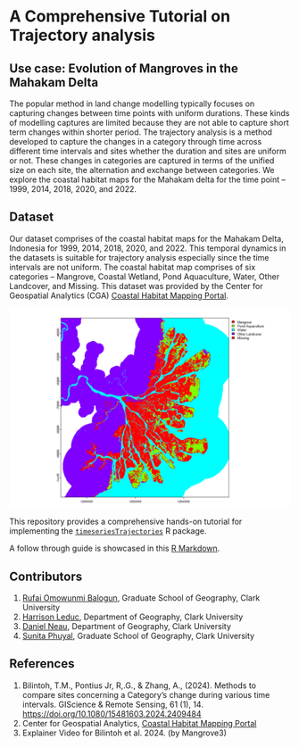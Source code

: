 # A Comprehensive Tutorial on Trajectory analysis
## Use case: Evolution of Mangroves in the Mahakam Delta

The popular method in land change modelling typically focuses on capturing changes between time points with uniform durations. 
These kinds of modelling captures are limited because they are not able to capture short term changes within shorter period. 
The trajectory analysis is a method developed to capture the changes in a category through time across different time intervals 
and sites whether the duration and sites are uniform or not. These changes in categories are captured in terms of the unified 
size on each site, the alternation and exchange between categories. We explore the coastal habitat maps for the Mahakam delta 
for the time point – 1999, 2014, 2018, 2020, and 2022.

## Dataset
Our dataset comprises of the coastal habitat maps for the Mahakam Delta, Indonesia for 1999, 2014, 2018, 2020, and 2022. 
This temporal dynamics in the datasets is suitable for trajectory analysis especially since the time intervals are not uniform. 
The coastal habitat map comprises of six categories – Mangrove, Coastal Wetland, Pond Aquaculture, Water, Other Landcover, and Missing. 
This dataset was provided by the Center for Geospatial Analytics (CGA) [Coastal Habitat Mapping Portal](https://www.clarku.edu/centers/geospatial-analytics/projects/pond-aquaculture-and-its-impact-on-mangroves-and-other-coastal-wetlands/). 

<img src="outputs/Coastal_Habitat_Map.png" alt="coastal-habitat-map" width="640"/>



This repository provides a comprehensive hands-on tutorial for implementing the [`timeseriesTrajectories`](https://github.com/bilintoh/timeseriesTrajectories) R package.

A follow through guide is showcased in this [R Markdown]().

## Contributors
1. [Rufai Omowunmi Balogun](https://github.com/Ruphai), Graduate School of Geography, Clark University
2. [Harrison Leduc](https://github.com/HLed12), Department of Geography, Clark University
3. [Daniel Neau](https://github.com/danieljneau), Department of Geography, Clark University
4. [Sunita Phuyal](https://github.com/MeSunita), Graduate School of Geography, Clark University

## References
1. Bilintoh, T.M., Pontius Jr, R,.G., & Zhang, A., (2024). Methods to compare sites concerning a Category’s change during various time intervals. GIScience & Remote Sensing, 61 (1), 14. https://doi.org/10.1080/15481603.2024.2409484
2. Center for Geospatial Analytics, [Coastal Habitat Mapping Portal](https://www.clarku.edu/centers/geospatial-analytics/projects/pond-aquaculture-and-its-impact-on-mangroves-and-other-coastal-wetlands/)
3. Explainer Video for Bilintoh et al. 2024. (by Mangrove3)